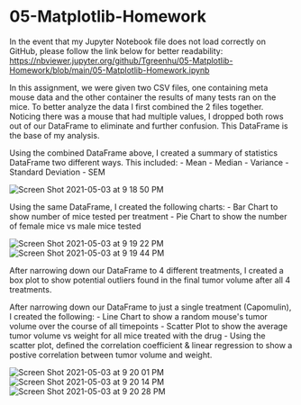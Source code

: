 # 05-Matplotlib-Homework

In the event that my Jupyter Notebook file does not load correctly on GitHub, please follow the link below for better readability:
https://nbviewer.jupyter.org/github/Tgreenhu/05-Matplotlib-Homework/blob/main/05-Matplotlib-Homework.ipynb

In this assignment, we were given two CSV files, one containing meta mouse data and the other container the results of many tests ran on the mice.  To better analyze the data I first combined the 2 files together.  Noticing there was a mouse that had multiple values, I dropped both rows out of our DataFrame to eliminate and further confusion.  This DataFrame is the base of my analysis.

Using the combined DataFrame above, I created a summary of statistics DataFrame two different ways.  This included:
    - Mean
    - Median
    - Variance
    - Standard Deviation
    - SEM

![Screen Shot 2021-05-03 at 9 18 50 PM](https://user-images.githubusercontent.com/23372412/116951175-2fdad400-ac55-11eb-9d53-9fa843d18139.png)

Using the same DataFrame, I created the following charts:
    - Bar Chart to show number of mice tested per treatment
    - Pie Chart to show the number of female mice vs male mice tested

![Screen Shot 2021-05-03 at 9 19 22 PM](https://user-images.githubusercontent.com/23372412/116951216-3e28f000-ac55-11eb-85c4-56033cb05a90.png)
![Screen Shot 2021-05-03 at 9 19 44 PM](https://user-images.githubusercontent.com/23372412/116951231-4a14b200-ac55-11eb-9b04-d6c852d27964.png)


After narrowing down our DataFrame to 4 different treatments, I created a box plot to show potential outliers found in the final tumor volume after all 4 treatments.

After narrowing down our DataFrame to just a single treatment (Capomulin), I created the following:
    - Line Chart to show a random mouse's tumor volume over the course of all timepoints
    - Scatter Plot to show the average tumor volume vs weight for all mice treated with the drug
    - Using the scatter plot, defined the correlation coefficient & linear regression to show a postive correlation between tumor volume and weight.

![Screen Shot 2021-05-03 at 9 20 01 PM](https://user-images.githubusercontent.com/23372412/116951252-5436b080-ac55-11eb-81af-1e1e462850dd.png)
![Screen Shot 2021-05-03 at 9 20 14 PM](https://user-images.githubusercontent.com/23372412/116951267-5bf65500-ac55-11eb-8620-8f4ecaaef896.png)
![Screen Shot 2021-05-03 at 9 20 28 PM](https://user-images.githubusercontent.com/23372412/116951276-63b5f980-ac55-11eb-91ba-144183c31137.png)

